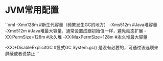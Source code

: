 # JVM常用配置

``xml
-Xmn128m #新生代容量（频繁发生GC的地方）
-Xms512m #Java堆容量
-Xmx512m #Java堆最大容量，通常设置成跟初始值一样，避免动态扩展
-XX:PermSize=128m #永久堆
-XX:MaxPermSize=128m #永久堆最大容量

-XX:+DisableExplicitGC #显式GC System.gc() 是没有必要的，可通过该选项来屏蔽或者说禁止
``